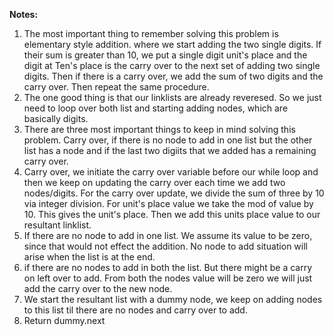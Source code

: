 **Notes:**

1. The most important thing to remember solving this problem is elementary style addition. where we start adding the two single digits. If their sum is greater than 10, we put a single digit unit's place and the digit at Ten's place is the carry over to the next set of adding two single digits. Then if there is a carry over, we add the sum of two digits and the carry over. Then repeat the same procedure.
2. The one good thing is that our linklists are already reveresed. So we just need to loop over both list and starting adding nodes, which are basically digits.
3. There are three most important things to keep in mind solving this problem. Carry over, if there is no node to add in one list but the other list has a node and if the last two digiits that we added has a remaining carry over.
4. Carry over, we initiate the carry over variable before our while loop and then we keep on updating the carry over each time we add two nodes/digits. For the carry over update, we divide the sum of three by 10 via integer division. For unit's place value we take the mod of value by 10. This gives the unit's place. Then we add this units place value to our resultant linklist.
5. If there are no node to add in one list. We assume its value to be zero, since that would not effect the addition. No node to add situation will arise when the list is at the end.
6. if there are no nodes to add in both the list. But there might be a carry on left over to add. From both the nodes value will be zero we will just add the carry over to the new node.
7. We start the resultant list with a dummy node, we keep on adding nodes to this list til there are no nodes and carry over to add.
8. Return dummy.next
